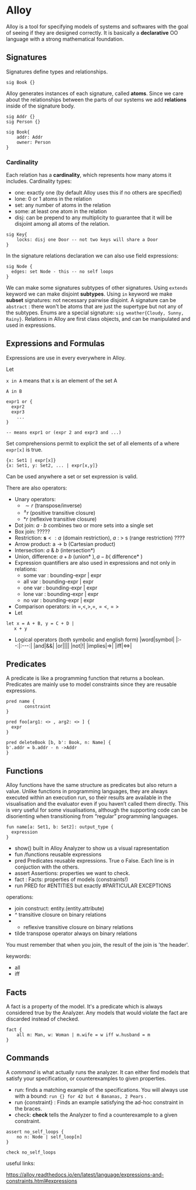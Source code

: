 # Alloy 

Alloy is a tool for specifying models of systems and softwares with the goal of seeing if they are designed correctly. It is basically a **declarative** OO language with a strong mathematical foundation.

## Signatures 

Signatures define types and relationships. 

````alloy
sig Book {}
````

Alloy generates instances of each signature, called **atoms**. 
Since we care about the relationships between the parts of our systems we add **relations** inside of the signature body.

````alloy
sig Addr {}
sig Person {}

sig Book{
	addr: Addr
	owner: Person
}
````

### Cardinality 

Each relation has a **cardinality**, which represents how many atoms it includes. Cardinality types:

- one: exactly one (by default Alloy uses this if no others are specified)
- lone: 0 or 1 atoms in the relation 
- set: any number of atoms in the relation 
- some: at least one atom in the relation
- disj: can be prepend to any multiplicity to guarantee that it will be disjoint among all atoms of the relation.

````alloy
sig Key{
	locks: disj one Door -- not two keys will share a Door
}
````

In the signature relations declaration we can also use field expressions: 

````alloy
sig Node {
  edges: set Node - this -- no self loops
}
````


We can make some signatures subtypes of other signatures. 
Using `extends` keyword we can make disjoint **subtypes**.
Using `in` keyword we make **subset** signatures: not necessary pairwise disjoint.
A signature can be `abstract` : there won't be atoms that are just the supertype but not any of the subtypes.
Enums are a special signature: ```sig weather{Cloudy, Sunny, Rainy}```. 
Relations in Alloy are first class objects, and can be manipulated and used in expressions.

## Expressions and Formulas

Expressions are use in every everywhere in Alloy.



Let 




`x in A` means that x is an element of the set A

`A in B` 

````alloy
expr1 or {
  expr2
  expr3
    ...
}

-- means expr1 or (expr 2 and expr3 and ...) 

````

Set comprehensions permit to explicit the set of all elements of a where `expr[x]` is true.
````alloy
{x: Set1 | expr[x]}
{x: Set1, y: Set2, ... | expr[x,y]}
````

Can be used anywhere a set or set expression is valid.

There are also operators: 

- Unary operators: 
	- $\sim r$ (transpose/inverse) 
	- $^{\wedge}r$ (positive transitive closure)
	- $*r$ (reflexive transitive closure)
- Dot join: $a \cdot b$ combines two or more sets into a single set
- Box join: ????? 
- Restriction: $\mathbf{s}<: a$ (domain restriction), $a$ : $>$ s (range restriction) ???? 
- Arrow product: $\mathrm{a} \rightarrow \mathrm{b}$ (Cartesian product)
- Intersection: $a$ \& $b$ (intersection*)
- Union, difference: $a+b$ (union* $), a-b($ difference* $)$
- Expression quantifiers are also used in expressions and not only in relations: 
	- some var : bounding-expr | expr  
	- all var : bounding-expr | expr  
	- one var : bounding-expr | expr  
	- lone var : bounding-expr | expr  
	- no var : bounding-expr | expr
- Comparison operators: in $=,<,>,=,=<,=>$
- Let 
````alloy
let x = A + B, y = C + D |
   x + y
````
- Logical operators (both symbolic and english form)
|word|symbol|
|:--:|:---:|
|and|&&|
|or|\|\||
|not|!|
|implies|=>|
|iff|<=>|

## Predicates 

A predicate is like a programming function that returns a boolean. Predicates are mainly use to model constraints since they are reusable expressions.

````alloy
pred name {
       constraint
}

pred foo[arg1: <> , arg2: <> ] {
  expr
}

pred deleteBook [b, b': Book, n: Name] {  
b'.addr = b.addr - n ->Addr  
}

````

## Functions 

Alloy functions have the same structure as predicates but also return a value. Unlike functions in programming languages, they are always executed within an execution run, so their results are available in the visualisation and the evaluator even if you haven’t called them directly. This is very useful for some visualisations, although the supporting code can be disorienting when transitioning from “regular” programming languages.

````alloy
fun name[a: Set1, b: Set2]: output_type {
  expression
}
````

- show() built in Alloy Analyzer to show us a visual rapresentation 
- fun /functions reusable expressions
- pred Predicates reusable expressions. True o False. Each line is in conjuction with the others.
- assert Assertions: properties we want to check.
- fact :  Facts: properties of models (constraints!) 
- run PRED for #ENTITIES but exactly #PARTICULAR EXCEPTIONS

operations: 

- join construct: entity.(entity.attribute)
- ^ transitive closure on binary relations 
- * reflexive transitive closure on binary relations
- tilde transpose operator always on binary relations


You must remember that when you join, the result of the join is 'the header'.

keywords: 

- all
- iff 
	

## Facts 

A fact is a property of the model. It's a predicate which is always considered true by the Analyzer. Any models that would violate the fact are discarded instead of checked.

````alloy
fact { 
	all m: Man, w: Woman | m.wife = w iff w.husband = m 
}
````

## Commands 

A _command_ is what actually runs the analyzer. It can either find models that satisfy your specification, or counterexamples to given properties.


- run: finds a matching example of the specifications. You will always use with a bound: `run {} for 42 but 4 Bananas, 2 Pears` .
- run {constraint} : Finds an example satisfying the ad-hoc constraint in the braces.
- check: **check** tells the Analyzer to find a counterexample to a given constraint. 
````alloy
assert no_self_loops {
    no n: Node | self_loop[n]
}

check no_self_loops
````


useful links: 

https://alloy.readthedocs.io/en/latest/language/expressions-and-constraints.html#expressions 